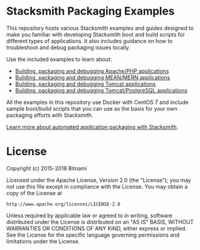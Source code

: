 # Stacksmith Packaging Examples

This repository hosts various Stacksmith examples and guides designed to make you familiar with developing Stacksmith boot and build scripts for different types of applications. It also includes guidance on how to troubleshoot and debug packaging issues locally.

Use the included examples to learn about:

* [Building, packaging and debugging Apache/PHP applications](apache-php/)
* [Building, packaging and debugging MEAN/MERN applications](mean/)
* [Building, packaging and debugging Tomcat applications](tomcat-singlevm/)
* [Building, packaging and debugging Tomcat/PostgreSQL applications](tomcat-postgresql/)

All the examples in this repository use Docker with CentOS 7 and include sample boot/build scripts that you can use as the basis for your own packaging efforts with Stacksmith.

[Learn more about automated application packaging with Stacksmith](https://bitnami.com/application-packaging).

# License

Copyright (c) 2015-2018 Bitnami

Licensed under the Apache License, Version 2.0 (the "License");
you may not use this file except in compliance with the License.
You may obtain a copy of the License at

    http://www.apache.org/licenses/LICENSE-2.0

Unless required by applicable law or agreed to in writing, software
distributed under the License is distributed on an "AS IS" BASIS,
WITHOUT WARRANTIES OR CONDITIONS OF ANY KIND, either express or implied.
See the License for the specific language governing permissions and
limitations under the License.
